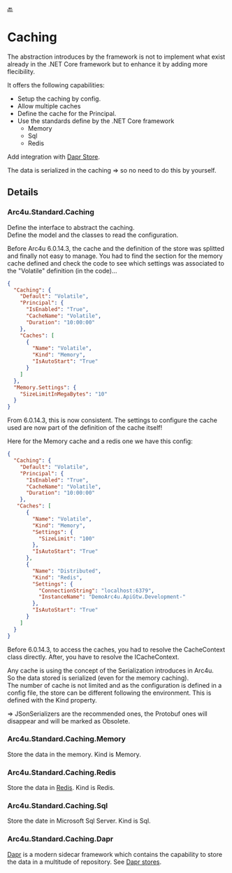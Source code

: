﻿[ :back: ](../General.md)
# Caching

The abstraction introduces by the framework is not to implement what exist already in the .NET Core framework but to enhance it by adding more flecibility.

It offers the following capabilities:
- Setup the caching by config.
- Allow multiple caches
- Define the cache for the Principal.
- Use the standards define by the .NET Core framework
    - Memory
    - Sql
    - Redis

Add integration with [Dapr Store](https://dapr.io/).


The data is serialized in the caching => so no need to do this by yourself.
## Details

### Arc4u.Standard.Caching

Define the interface to abstract the caching.<br>
Define the model and the classes to read the configuration.

Before Arc4u 6.0.14.3, the cache and the definition of the store was splitted and finally not easy to manage.
You had to find the section for the memory cache defined and check the code to see which settings was associated to the "Volatile" definition (in the code)...

```json
{
  "Caching": {
    "Default": "Volatile",
    "Principal": {
      "IsEnabled": "True",
      "CacheName": "Volatile",
      "Duration": "10:00:00"
    },
    "Caches": [
      {
        "Name": "Volatile",
        "Kind": "Memory",
        "IsAutoStart": "True"
      }
    ]
  },
  "Memory.Settings": {
    "SizeLimitInMegaBytes": "10"
  }
}
```

From 6.0.14.3, this is now consistent. The settings to configure the cache used are now part of the definition of the cache itself!

Here for the Memory cache and a redis one we have this config:

```json
{
  "Caching": {
    "Default": "Volatile",
    "Principal": {
      "IsEnabled": "True",
      "CacheName": "Volatile",
      "Duration": "10:00:00"
    },
   "Caches": [
      {
        "Name": "Volatile",
        "Kind": "Memory",
        "Settings": {
          "SizeLimit": "100"
        },
        "IsAutoStart": "True"
      },
      {
        "Name": "Distributed",
        "Kind": "Redis",
        "Settings": {
          "ConnectionString": "localhost:6379",
          "InstanceName": "DemoArc4u.ApiGtw.Development-"
        },
        "IsAutoStart": "True"
      }
    ]
  }
}
```

Before 6.0.14.3, to access the caches, you had to resolve the CacheContext class directly. After, you have to resolve the ICacheContext.

Any cache is using the concept of the Serialization introduces in Arc4u.<br>
So the data stored is serialized (even for the memory caching).<br>
The number of cache is not limited and as the configuration is defined in a config file, the store can be different following the environment. This is defined with the Kind property.

=> JSonSerializers are the recommended ones, the Protobuf ones will disappear and will be marked as Obsolete.

### Arc4u.Standard.Caching.Memory

Store the data in the memory. Kind is Memory.

### Arc4u.Standard.Caching.Redis

Store the data in [Redis](https://redis.io/). Kind is Redis.

### Arc4u.Standard.Caching.Sql

Store the date in Microsoft Sql Server. Kind is Sql.

### Arc4u.Standard.Caching.Dapr

[Dapr](https://dapr.io/) is a modern sidecar framework which contains the capability to store the data in a multitude of repository. See [Dapr stores](https://docs.dapr.io/reference/components-reference/supported-state-stores/).